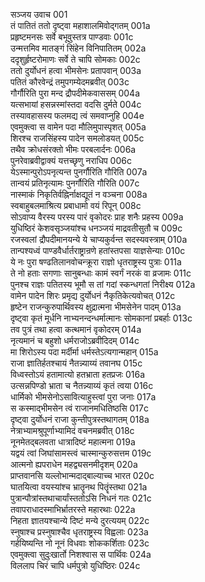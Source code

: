 सञ्जय उवाच	001  
तं पातितं ततो दृष्ट्वा महाशालमिवोद्गतम्	001a  
प्रहृष्टमनसः सर्वे बभूवुस्तत्र पाण्डवाः	001c  
उन्मत्तमिव मातङ्गं सिंहेन विनिपातितम्	002a  
ददृशुर्हृष्टरोमाणः सर्वे ते चापि सोमकाः	002c  
ततो दुर्योधनं हत्वा भीमसेनः प्रतापवान्	003a  
पतितं कौरवेन्द्रं तमुपगम्येदमब्रवीत्	003c  
गौर्गौरिति पुरा मन्द द्रौपदीमेकवाससम्	004a  
यत्सभायां हसन्नस्मांस्तदा वदसि दुर्मते	004c  
तस्यावहासस्य फलमद्य त्वं समवाप्नुहि	004e  
एवमुक्त्वा स वामेन पदा मौलिमुपास्पृशत्	005a  
शिरश्च राजसिंहस्य पादेन समलोडयत्	005c  
तथैव क्रोधसंरक्तो भीमः परबलार्दनः	006a  
पुनरेवाब्रवीद्वाक्यं यत्तच्छृणु नराधिप	006c  
येऽस्मान्पुरोऽपनृत्यन्त पुनर्गौरिति गौरिति	007a  
तान्वयं प्रतिनृत्यामः पुनर्गौरिति गौरिति	007c  
नास्माकं निकृतिर्वह्निर्नाक्षद्यूतं न वञ्चना	008a  
स्वबाहुबलमाश्रित्य प्रबाधामो वयं रिपून्	008c  
सोऽवाप्य वैरस्य परस्य पारं वृकोदरः प्राह शनैः प्रहस्य	009a  
युधिष्ठिरं केशवसृञ्जयांश्च धनञ्जयं माद्रवतीसुतौ च	009c  
रजस्वलां द्रौपदीमानयन्ये ये चाप्यकुर्वन्त सदस्यवस्त्राम्	010a  
तान्पश्यध्वं पाण्डवैर्धार्तराष्ट्रान्रणे हतांस्तपसा याज्ञसेन्याः	010c  
ये नः पुरा षण्ढतिलानवोचन्क्रूरा राज्ञो धृतराष्ट्रस्य पुत्राः	011a  
ते नो हताः सगणाः सानुबन्धाः कामं स्वर्गं नरकं वा व्रजामः	011c  
पुनश्च राज्ञः पतितस्य भूमौ स तां गदां स्कन्धगतां निरीक्ष्य	012a  
वामेन पादेन शिरः प्रमृद्य दुर्योधनं नैकृतिकेत्यवोचत्	012c  
हृष्टेन राजन्कुरुपार्थिवस्य क्षुद्रात्मना भीमसेनेन पादम्	013a  
दृष्ट्वा कृतं मूर्धनि नाभ्यनन्दन्धर्मात्मानः सोमकानां प्रबर्हाः	013c  
तव पुत्रं तथा हत्वा कत्थमानं वृकोदरम्	014a  
नृत्यमानं च बहुशो धर्मराजोऽब्रवीदिदम्	014c  
मा शिरोऽस्य पदा मर्दीर्मा धर्मस्तेऽत्यगान्महान्	015a  
राजा ज्ञातिर्हतश्चायं नैतन्न्याय्यं तवानघ	015c  
विध्वस्तोऽयं हतामात्यो हतभ्राता हतप्रजः	016a  
उत्सन्नपिण्डो भ्राता च नैतन्न्याय्यं कृतं त्वया	016c  
धार्मिको भीमसेनोऽसावित्याहुस्त्वां पुरा जनाः	017a  
स कस्माद्भीमसेन त्वं राजानमधितिष्ठसि	017c  
दृष्ट्वा दुर्योधनं राजा कुन्तीपुत्रस्तथागतम्	018a  
नेत्राभ्यामश्रुपूर्णाभ्यामिदं वचनमब्रवीत्	018c  
नूनमेतद्बलवता धात्रादिष्टं महात्मना	019a  
यद्वयं त्वां जिघांसामस्त्वं चास्मान्कुरुसत्तम	019c  
आत्मनो ह्यपराधेन महद्व्यसनमीदृशम्	020a  
प्राप्तवानसि यल्लोभान्मदाद्बाल्याच्च भारत	020c  
घातयित्वा वयस्यांश्च भ्रातॄनथ पितॄंस्तथा	021a  
पुत्रान्पौत्रांस्तथाचार्यांस्ततोऽसि निधनं गतः	021c  
तवापराधादस्माभिर्भ्रातरस्ते महारथाः	022a  
निहता ज्ञातयश्चान्ये दिष्टं मन्ये दुरत्ययम्	022c  
स्नुषाश्च प्रस्नुषाश्चैव धृतराष्ट्रस्य विह्वलाः	023a  
गर्हयिष्यन्ति नो नूनं विधवाः शोककर्शिताः	023c  
एवमुक्त्वा सुदुःखार्तो निशश्वास स पार्थिवः	024a  
विललाप चिरं चापि धर्मपुत्रो युधिष्ठिरः	024c  

